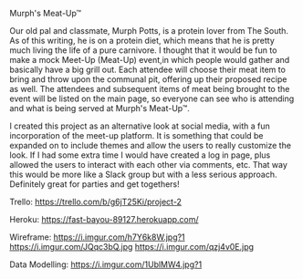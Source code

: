 Murph's Meat-Up™

Our old pal and classmate, Murph Potts, is a protein lover from The South. As of this writing, he is on a protein diet, which means that he is pretty much living the life of a pure carnivore. I thought that it would be fun to make a mock Meet-Up (Meat-Up) event,in which people would gather and basically have a big grill out. Each attendee will choose their meat item to bring and throw upon the communal pit, offering up their proposed recipe as well. The attendees and subsequent items of meat being brought to the event will be listed on the main page, so everyone can see who is attending and what is being served at Murph's Meat-Up™. 

I created this project as an alternative look at social media, with a fun incorporation of the meet-up platform. It is something that could be expanded on to include themes and allow the users to really customize the look. If I had some extra time I would have created a log in page, plus allowed the users to interact with each other via comments, etc. That way this would be more like a Slack group but with a less serious approach. Definitely great for parties and get togethers!

Trello: 
https://trello.com/b/g6jT25Ki/project-2

Heroku: 
https://fast-bayou-89127.herokuapp.com/

Wireframe: 
https://i.imgur.com/h7Y6k8W.jpg?1
https://i.imgur.com/JQqc3bQ.jpg
https://i.imgur.com/qzj4v0E.jpg

Data Modelling: 
https://i.imgur.com/1UblMW4.jpg?1